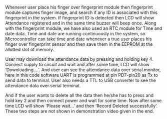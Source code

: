 Whenever user place his finger over fingerprint module then fingerprint module captures finger image, and search if any ID is associated with this fingerprint in the system. If fingerprint ID is detected then LCD will show Attendance registered and in the same time buzzer will beep once. Along with the fingerprint module, we have also used an RTC module for Time and date data. Time and date are running continuously in the system, so Microcontroller can take time and date whenever a true user places his finger over fingerprint sensor and then save them in the EEPROM at the allotted slot of memory.

User may download the attendance data by pressing and holding key 4. Connect supply to circuit and wait and after some time, LCD will show ‘Downloading....’. And user can see the attendance data over serial monitor, here in this code software UART is programmed at pin PD7-pin20 as Tx to send data to terminal. User also needs a TTL to USB converter to see the attendance data over serial terminal.

And if the user wants to delete all the data then he/she has to press and hold key 2 and then connect power and wait for some time. Now after some time LCD will show ‘Please wait…’ and then ‘Record Deleted successfully’. These two steps are not shown in demonstration video given in the end.
